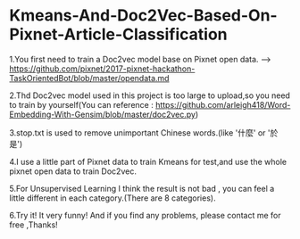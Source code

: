 # Kmeans-And-Doc2Vec-Based-On-Pixnet-Article-Classification


1.You first need to train a Doc2vec model base on Pixnet open data. -->  https://github.com/pixnet/2017-pixnet-hackathon-TaskOrientedBot/blob/master/opendata.md

2.Thd Doc2vec model used in this project  is too large to upload,so you need to train by yourself(You can reference : https://github.com/arleigh418/Word-Embedding-With-Gensim/blob/master/doc2vec.py)

3.stop.txt is used to remove unimportant Chinese words.(like '什麼' or '於是')

4.I use a little part of Pixnet data to train Kmeans for test,and use the whole pixnet open data to train Doc2vec.

5.For Unsupervised Learning  I think the result is not bad , you can feel a little different in each category.(There are 8 categories).

6.Try it! It very funny! And if you find any problems, please contact me for free ,Thanks!
